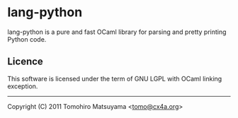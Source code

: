 lang-python
===========

lang-python is a pure and fast OCaml library for parsing and pretty
printing Python code.

Licence
-------

This software is licensed under the term of GNU LGPL with OCaml
linking exception.

----

Copyright (C) 2011  Tomohiro Matsuyama <<tomo@cx4a.org>>
